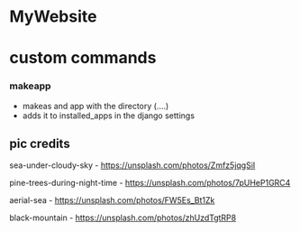# MyWebsite


# custom commands
### makeapp
+ makeas and app with the directory (<folder>.<folder>...<app>) 
+ adds it to installed_apps in the django settings


## pic credits

sea-under-cloudy-sky - https://unsplash.com/photos/Zmfz5jqgSiI

pine-trees-during-night-time - https://unsplash.com/photos/7pUHeP1GRC4

aerial-sea - https://unsplash.com/photos/FW5Es_Bt1Zk

black-mountain - https://unsplash.com/photos/zhUzdTgtRP8

